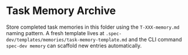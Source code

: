 # Task Memory Archive

Store completed task memories in this folder using the `T-XXX-memory.md` naming
pattern. A fresh template lives at `.spec-dev/templates/memories/task-memory-template.md`
and the CLI command `spec-dev memory` can scaffold new entries automatically.
